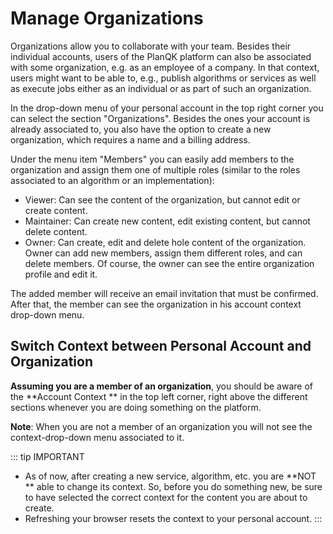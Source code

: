 # Manage Organizations

Organizations allow you to collaborate with your team.
Besides their individual accounts, users of the PlanQK platform can also be associated with some organization, e.g. as an employee of a company.
In that context, users might want to be able to, e.g., publish algorithms or services as well as execute jobs either as an individual or as part of such an organization.

<LoomVideo url="https://www.loom.com/embed/cd7316d29c4749ee8e45ad9fdc9bb024?sid=9f084d42-8e2b-4597-9b45-5a00a7eb0a02"/>

In the drop-down menu of your personal account in the top right corner you can select the section "Organizations".
Besides the ones your account is already associated to, you also have the option to create a new organization, which requires a name and a billing address.

Under the menu item "Members" you can easily add members to the organization and assign them one of multiple roles (similar to the roles associated to an algorithm or an implementation):

- Viewer: Can see the content of the organization, but cannot edit or create content.
- Maintainer: Can create new content, edit existing content, but cannot delete content.
- Owner: Can create, edit and delete hole content of the organization. Owner can add new members, assign them different roles, and can delete members. Of course, the owner can see the entire organization profile and edit it.

The added member will receive an email invitation that must be confirmed. After that, the member can see the organization in his account context drop-down menu.

## Switch Context between Personal Account and Organization

**Assuming you are a member of an organization**, you should be aware of the **Account Context
** in the top left corner, right above the different sections whenever you are doing something on the platform.

**Note**: When you are not a member of an organization you will not see the context-drop-down menu associated to it.

::: tip IMPORTANT
- As of now, after creating a new service, algorithm, etc. you are **NOT
  ** able to change its context. So, before you do something new, be sure to have selected the correct context for the content you are about to create.
- Refreshing your browser resets the context to your personal account.
:::

<LoomVideo url="https://www.loom.com/embed/d9340d05b88d4d2793365b6d99b30c6a?sid=b0d6a7b5-749b-43b1-b188-cc0d7071ef91"/>

